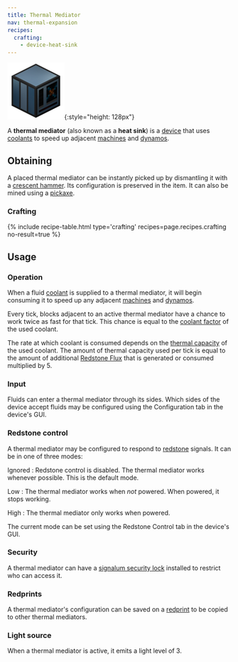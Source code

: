 ```yaml
---
title: Thermal Mediator
nav: thermal-expansion
recipes:
  crafting:
    - device-heat-sink
---
```


![Thermal mediator](/assets/images/thermal-expansion/thermal-mediator.png){:style="height: 128px"}


A **thermal mediator** (also known as a **heat sink**) is a
[device](/docs/devices/) that uses [coolants](/docs/coolants/) to speed up
adjacent [machines](/docs/machines/) and [dynamos](/docs/dynamos/).


Obtaining
---------

A placed thermal mediator can be instantly picked up by dismantling it with a
[crescent hammer](/docs/crescent-hammer/). Its configuration is preserved in the
item. It can also be mined using a
[pickaxe](https://minecraft.gamepedia.com/Pickaxe).

### Crafting
{% include recipe-table.html type='crafting' recipes=page.recipes.crafting no-result=true %}


Usage
-----

### Operation
When a fluid [coolant](/docs/coolants/) is supplied to a thermal mediator, it
will begin consuming it to speed up any adjacent [machines](/docs/machines/) and
[dynamos](/docs/dynamos/).

Every tick, blocks adjacent to an active thermal mediator have a chance to work
twice as fast for that tick. This chance is equal to the [coolant
factor](/docs/coolants/#usage) of the used coolant.

The rate at which coolant is consumed depends on the [thermal
capacity](/docs/coolants/#usage) of the used coolant. The amount of thermal
capacity used per tick is equal to the amount of additional [Redstone
Flux](/docs/redstone-flux/) that is generated or consumed multiplied by 5.

### Input
Fluids can enter a thermal mediator through its sides. Which sides of the device
accept fluids may be configured using the Configuration tab in the device's GUI.

### Redstone control
A thermal mediator may be configured to respond to
[redstone](https://minecraft.gamepedia.com/Redstone) signals. It can be in one
of three modes:

Ignored
: Redstone control is disabled. The thermal mediator works whenever possible.
This is the default mode.

Low
: The thermal mediator works when *not* powered. When powered, it stops working.

High
: The thermal mediator only works when powered.

The current mode can be set using the Redstone Control tab in the device's GUI.

### Security
A thermal mediator can have a [signalum security
lock](/docs/signalum-security-lock/) installed to restrict who can access it.

### Redprints
A thermal mediator's configuration can be saved on a [redprint](/docs/redprint/)
to be copied to other thermal mediators.

### Light source
When a thermal mediator is active, it emits a light level of 3.
